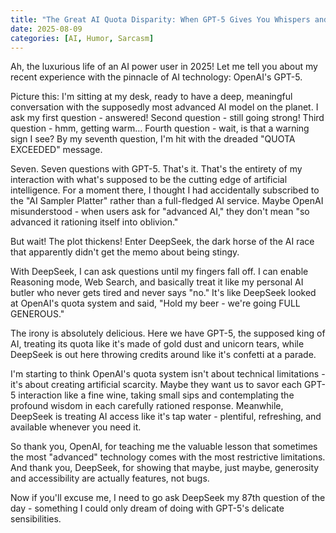 ```yaml
---
title: "The Great AI Quota Disparity: When GPT-5 Gives You Whispers and DeepSeek Gives You Symphony"
date: 2025-08-09
categories: [AI, Humor, Sarcasm]
---
```


Ah, the luxurious life of an AI power user in 2025! Let me tell you about my recent experience with the pinnacle of AI technology: OpenAI's GPT-5.

Picture this: I'm sitting at my desk, ready to have a deep, meaningful conversation with the supposedly most advanced AI model on the planet. I ask my first question - answered! Second question - still going strong! Third question - hmm, getting warm... Fourth question - wait, is that a warning sign I see? By my seventh question, I'm hit with the dreaded "QUOTA EXCEEDED" message.

Seven. Seven questions with GPT-5. That's it. That's the entirety of my interaction with what's supposed to be the cutting edge of artificial intelligence. For a moment there, I thought I had accidentally subscribed to the "AI Sampler Platter" rather than a full-fledged AI service. Maybe OpenAI misunderstood - when users ask for "advanced AI," they don't mean "so advanced it rationing itself into oblivion."

But wait! The plot thickens! Enter DeepSeek, the dark horse of the AI race that apparently didn't get the memo about being stingy.

With DeepSeek, I can ask questions until my fingers fall off. I can enable Reasoning mode, Web Search, and basically treat it like my personal AI butler who never gets tired and never says "no." It's like DeepSeek looked at OpenAI's quota system and said, "Hold my beer - we're going FULL GENEROUS."

The irony is absolutely delicious. Here we have GPT-5, the supposed king of AI, treating its quota like it's made of gold dust and unicorn tears, while DeepSeek is out here throwing credits around like it's confetti at a parade.

I'm starting to think OpenAI's quota system isn't about technical limitations - it's about creating artificial scarcity. Maybe they want us to savor each GPT-5 interaction like a fine wine, taking small sips and contemplating the profound wisdom in each carefully rationed response. Meanwhile, DeepSeek is treating AI access like it's tap water - plentiful, refreshing, and available whenever you need it.

So thank you, OpenAI, for teaching me the valuable lesson that sometimes the most "advanced" technology comes with the most restrictive limitations. And thank you, DeepSeek, for showing that maybe, just maybe, generosity and accessibility are actually features, not bugs.

Now if you'll excuse me, I need to go ask DeepSeek my 87th question of the day - something I could only dream of doing with GPT-5's delicate sensibilities.